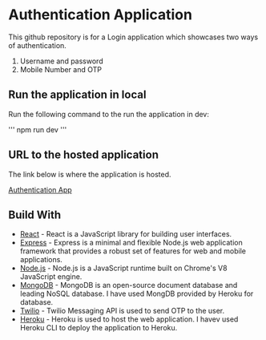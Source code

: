 # Authentication Application

This github repository is for a Login application which showcases two ways of authentication.
1) Username and password
2) Mobile Number and OTP

## Run the application in local

Run the following command to the run the application in dev:

'''
npm run dev
'''

## URL to the hosted application

The link below is where the application is hosted.

[Authentication App](https://mern-auth-app.herokuapp.com/)

## Build With

* [React](https://reactjs.org/docs/getting-started.html) - React is a JavaScript library for building user interfaces.
* [Express](https://expressjs.com/) - Express is a minimal and flexible Node.js web application framework that provides a robust set of features for web and mobile applications.
* [Node.js](https://nodejs.org/en/docs/) - Node.js is a JavaScript runtime built on Chrome's V8 JavaScript engine.
* [MongoDB](https://nodejs.org/en/docs/) - MongoDB is an open-source document database and leading NoSQL database. I have used MongDB provided by Heroku for database.
* [Twilio](https://www.twilio.com/docs/api) - Twilio Messaging API is used to send OTP to the user.
* [Heroku](https://devcenter.heroku.com/categories/reference) - Heroku is used to host the web application. I havev used Heroku CLI to deploy the application to Heroku.



